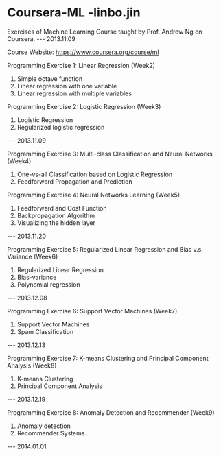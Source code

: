 Coursera-ML  -linbo.jin
===========

Exercises of Machine Learning Course taught by Prof. Andrew Ng on Coursera.   --- 2013.11.09

Course Website: https://www.coursera.org/course/ml

Programming Exercise 1: Linear Regression (Week2)
 1. Simple octave function
 2. Linear regression with one variable
 3. Linear regression with multiple variables

Programming Exercise 2: Logistic Regression (Week3)
 1. Logistic Regression
 2. Regularized logistic regression                                  

--- 2013.11.09


Programming Exercise 3: Multi-class Classification and Neural Networks (Week4)
 1. One-vs-all Classification based on Logistic Regression
 2. Feedforward Propagation and Prediction    

Programming Exercise 4: Neural Networks Learning (Week5)
 1. Feedforward and Cost Function
 2. Backpropagation Algorithm
 3. Visualizing the hidden layer

--- 2013.11.20


Programming Exercise 5: Regularized Linear Regression and Bias v.s. Variance (Week6)
 1. Regularized Linear Regression
 2. Bias-variance
 3. Polynomial regression

--- 2013.12.08


Programming Exercise 6: Support Vector Machines (Week7)
 1. Support Vector Machines
 2. Spam Classification

--- 2013.12.13


Programming Exercise 7: K-means Clustering and Principal Component Analysis (Week8)
 1. K-means Clustering
 2. Principal Component Analysis

--- 2013.12.19


Programming Exercise 8: Anomaly Detection and Recommender (Week9)
 1. Anomaly detection
 2. Recommender Systems

--- 2014.01.01
